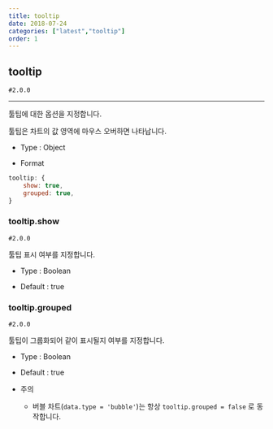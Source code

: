 ```yaml
---
title: tooltip
date: 2018-07-24
categories: ["latest","tooltip"]
order: 1
---
```


## tooltip

`#2.0.0`

---

툴팁에 대한 옵션을 지정합니다.

툴팁은 차트의 값 영역에 마우스 오버하면 나타납니다.

* Type : Object

* Format
```javascript
tooltip: {
	show: true,
	grouped: true,
}
```

### tooltip.show

`#2.0.0`

툴팁 표시 여부를 지정합니다.

* Type : Boolean

* Default : true


### tooltip.grouped

`#2.0.0`

툴팁이 그룹화되어 같이 표시될지 여부를 지정합니다.

* Type : Boolean

* Default : true

* 주의

	* 버블 차트(`data.type = 'bubble'`)는 항상 `tooltip.grouped = false` 로 동작합니다.
